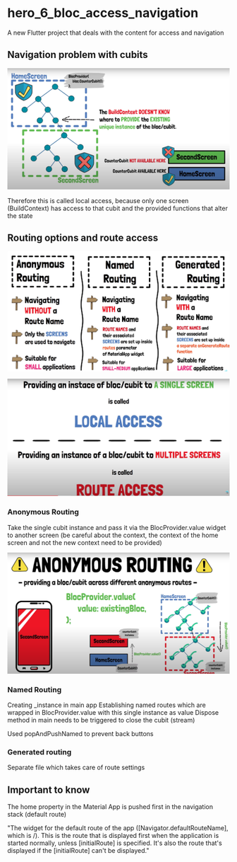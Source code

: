 # hero_6_bloc_access_navigation

A new Flutter project that deals with the content for access and navigation

## Navigation problem with cubits

![](2022-12-24-12-37-17.png)

Therefore this is called local access, because only one screen (BuildContext) has access to that cubit and the provided functions that alter the state 

## Routing options and route access

![](2022-12-24-13-09-55.png)

![](2022-12-24-13-06-29.png) 

### Anonymous Routing

Take the single cubit instance and pass it via the BlocProvider.value widget to another screen
(be careful about the context, the context of the home screen and not the new context need to be provided)

![](2022-12-25-09-54-36.png)

### Named Routing

Creating _instance in main app 
Establishing named routes which are wrapped in BlocProvider.value with this single instance as value
Dispose method in main needs to be triggered to close the cubit (stream)

Used popAndPushNamed to prevent back buttons

### Generated routing

Separate file which takes care of route settings 

## Important to know 

The home property in the Material App is pushed first in the navigation stack (default route)

"The widget for the default route of the app ([Navigator.defaultRouteName], which is /).
This is the route that is displayed first when the application is started normally, unless [initialRoute] is specified. It's also the route that's displayed if the [initialRoute] can't be displayed."